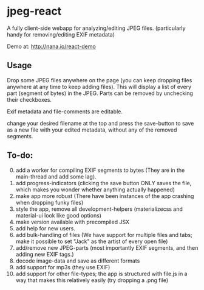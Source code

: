 jpeg-react
==========
A fully client-side webapp for analyzing/editing JPEG files.
(particularly handy for removing/editing EXIF metadata)

Demo at: http://nana.io/react-demo

Usage
------
Drop some JPEG files anywhere on the page (you can keep dropping  files anywhere at any time to keep adding files). This will display a list of every part (segment of bytes) in the JPEG. Parts can be removed by unchecking their checkboxes.

Exif metadata and file-comments are editable.

change your desired filename at the top and press the save-button to save as a new file with your edited metadata, without any of the removed segments.

To-do:
------
0. add a worker for compiling EXIF segments to bytes (They are in the main-thread and add some lag).
0. add progress-indicators (clicking the save button ONLY saves the file, which makes you wonder whether anything actually happened)
0. make app more robust (There have been instances of the app crashing when dropping funky files)
0. style the app, remove all development-helpers (materializecss and material-ui look like good options)
0. make version available with precompiled JSX
0. add help for new users.
0. add bulk-handling of files (We have support for multiple files and tabs; make it possible to set "Jack" as the artist of every open file)
0. add/remove new JPEG-parts (most importantly EXIF segments, and then adding new EXIF tags.)
0. decode image-data and save as different formats
0. add support for mp3s (they use EXIF)
0. add support for other file-types; the app is structured with file.js in a way that makes this relatively easily (try dropping a .png file)